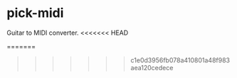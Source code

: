 pick-midi
=========

Guitar to MIDI converter.
<<<<<<< HEAD

=======
>>>>>>> c1e0d3956fb078a410801a48f983aea120cedece
